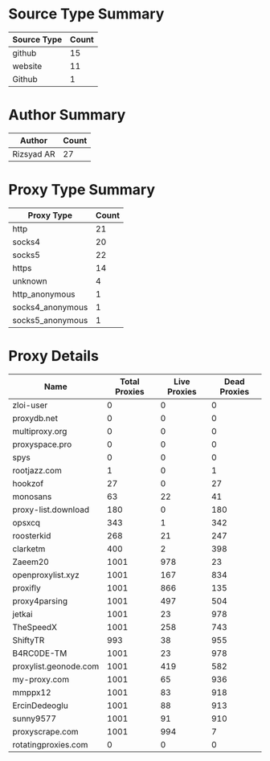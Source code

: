 # Source Type Summary

| Source Type | Count |
|-------------|-------|
| github | 15 |
| website | 11 |
| Github | 1 |


# Author Summary

| Author | Count |
|--------|-------|
| Rizsyad AR | 27 |


# Proxy Type Summary

| Proxy Type | Count |
|------------|-------|
| http | 21 |
| socks4 | 20 |
| socks5 | 22 |
| https | 14 |
| unknown | 4 |
| http_anonymous | 1 |
| socks4_anonymous | 1 |
| socks5_anonymous | 1 |


# Proxy Details

| Name | Total Proxies | Live Proxies | Dead Proxies |
|------|---------------|--------------|---------------|
| zloi-user | 0 | 0 | 0 |
| proxydb.net | 0 | 0 | 0 |
| multiproxy.org | 0 | 0 | 0 |
| proxyspace.pro | 0 | 0 | 0 |
| spys | 0 | 0 | 0 |
| rootjazz.com | 1 | 0 | 1 |
| hookzof | 27 | 0 | 27 |
| monosans | 63 | 22 | 41 |
| proxy-list.download | 180 | 0 | 180 |
| opsxcq | 343 | 1 | 342 |
| roosterkid | 268 | 21 | 247 |
| clarketm | 400 | 2 | 398 |
| Zaeem20 | 1001 | 978 | 23 |
| openproxylist.xyz | 1001 | 167 | 834 |
| proxifly | 1001 | 866 | 135 |
| proxy4parsing | 1001 | 497 | 504 |
| jetkai | 1001 | 23 | 978 |
| TheSpeedX | 1001 | 258 | 743 |
| ShiftyTR | 993 | 38 | 955 |
| B4RC0DE-TM | 1001 | 23 | 978 |
| proxylist.geonode.com | 1001 | 419 | 582 |
| my-proxy.com | 1001 | 65 | 936 |
| mmppx12 | 1001 | 83 | 918 |
| ErcinDedeoglu | 1001 | 88 | 913 |
| sunny9577 | 1001 | 91 | 910 |
| proxyscrape.com | 1001 | 994 | 7 |
| rotatingproxies.com | 0 | 0 | 0 |
